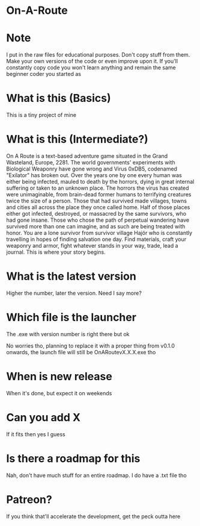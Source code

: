 # On-A-Route

# Note
I put in the raw files for educational purposes. Don't copy stuff from them. Make your own versions of the code or even improve upon it. If you'll constantly copy code you won't learn anything and remain the same beginner coder you started as

# What is this (Basics)
This is a tiny project of mine

# What is this (Intermediate?)
On A Route is a text-based adventure game situated in the Grand Wasteland, Europe, 2281. The world governments' experiments with Biological Weaponry have gone wrong and Virus 0xDB5, codenamed "Exilator" has broken out. Over the years one by one every human was either being infected, mauled to death by the horrors, dying in great internal suffering or taken to an unknown place. The horrors the virus has created were unimaginable, from brain-dead former humans to terrifying creatures twice the size of a person. Those that had survived made villages, towns and cities all across the place they once called home. Half of those places either got infected, destroyed, or massacred by the same survivors, who had gone insane. Those who chose the path of perpetual wandering have survived more than one can imagine, and as such are being treated with honor. You are a lone survivor from survivor village Hajör who is constantly travelling in hopes of finding salvation one day. Find materials, craft your weaponry and armor, fight whatever stands in your way, trade, lead a journal. This is where your story begins.

# What is the latest version
Higher the number, later the version. Need I say more?

# Which file is the launcher
The .exe with version number is right there but ok

No worries tho, planning to replace it with a proper thing from v0.1.0 onwards, the launch file will still be OnARoutevX.X.X.exe tho

# When is new release
When it's done, but expect it on weekends

# Can you add X
If it fits then yes I guess

# Is there a roadmap for this
Nah, don't have much stuff for an entire roadmap. I do have a .txt file tho

# Patreon?
If you think that'll accelerate the development, get the peck outta here

